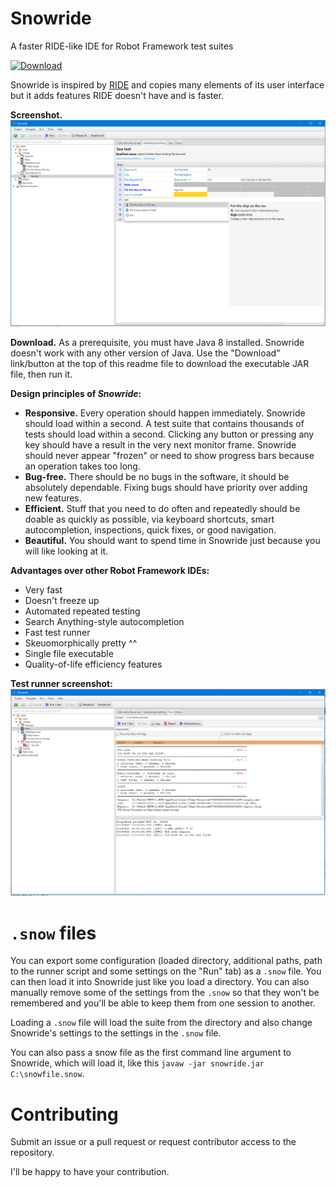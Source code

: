 # Snowride
A faster RIDE-like IDE for Robot Framework test suites 

[![Download](https://api.bintray.com/packages/snowride/snowride/snowride/images/download.svg?version=2.7)](https://bintray.com/snowride/snowride/download_file?file_path=cz%2Fhudecekpetr%2Fsnowride%2Fsnowride%2F2.7%2Fsnowride-2.7-jar-with-dependencies.jar)

Snowride is inspired by [RIDE](https://github.com/robotframework/RIDE) and copies many elements of its user interface but it adds features RIDE doesn't have and is faster.

**Screenshot.** 
![Screenshot](screenshots/Release1.PNG)

**Download.**
As a prerequisite, you must have Java 8 installed. Snowride doesn't work with any other version of Java. Use the "Download" link/button at the top of this readme file to download the executable JAR file, then run it.

**Design principles of *Snowride*:**
* **Responsive.** Every operation should happen immediately. Snowride should load within a second. 
A test suite that contains thousands of tests should load within a second. Clicking any button or pressing any
key should have a result in the very next monitor frame. Snowride should never appear "frozen" or need to show
progress bars because an operation takes too long.
* **Bug-free.** There should be no bugs in the software, it should be absolutely dependable. Fixing bugs should have priority over adding new features.
* **Efficient.** Stuff that you need to do often and repeatedly should be doable as quickly as possible, via keyboard
shortcuts, smart autocompletion, inspections, quick fixes, or good navigation.
* **Beautiful.** You should want to spend time in Snowride just because you will like looking at it.

**Advantages over other Robot Framework IDEs:** 
* Very fast 
* Doesn't freeze up
* Automated repeated testing
* Search Anything-style autocompletion
* Fast test runner
* Skeuomorphically pretty ^^
* Single file executable
* Quality-of-life efficiency features

**Test runner screenshot:**
![Screenshot 2](screenshots/Release2.PNG)

# `.snow` files
You can export some configuration (loaded directory, additional paths, path to the runner script and some settings on the "Run" tab) as a `.snow` file. You can then load it into Snowride just like you load a directory. You can also manually remove some of the settings from the `.snow` so that they won't be remembered and you'll be able to keep them from one session to another.

Loading a `.snow` file will load the suite from the directory and also change Snowride's settings to the settings in the `.snow` file.

You can also pass a snow file as the first command line argument to Snowride, which will load it, like this `javaw -jar snowride.jar C:\snowfile.snow`.

# Contributing
Submit an issue or a pull request or request contributor access to the repository.

I'll be happy to have your contribution.
